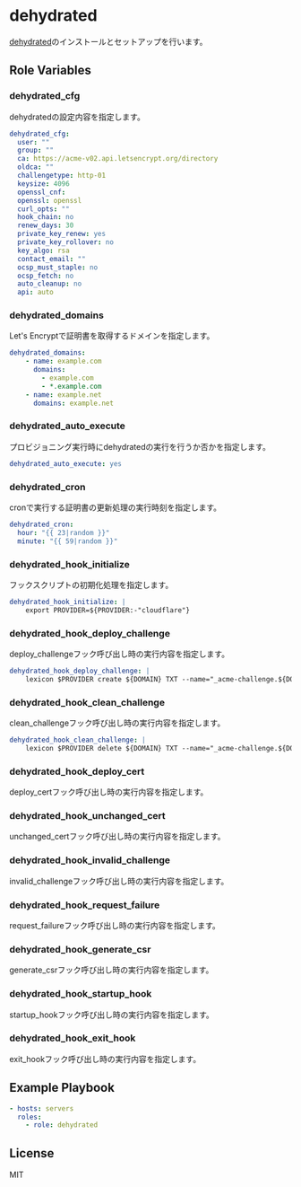 dehydrated
=========

[dehydrated](https://github.com/lukas2511/dehydrated)のインストールとセットアップを行います。

Role Variables
--------------

### dehydrated_cfg

dehydratedの設定内容を指定します。

```yml
dehydrated_cfg:
  user: ""
  group: ""
  ca: https://acme-v02.api.letsencrypt.org/directory
  oldca: ""
  challengetype: http-01
  keysize: 4096
  openssl_cnf:
  openssl: openssl
  curl_opts: ""
  hook_chain: no
  renew_days: 30
  private_key_renew: yes
  private_key_rollover: no
  key_algo: rsa
  contact_email: ""
  ocsp_must_staple: no
  ocsp_fetch: no
  auto_cleanup: no
  api: auto
```

### dehydrated_domains

Let's Encryptで証明書を取得するドメインを指定します。

```yml
dehydrated_domains:
    - name: example.com
      domains:
        - example.com
        - *.example.com
    - name: example.net
      domains: example.net
```

### dehydrated_auto_execute

プロビジョニング実行時にdehydratedの実行を行うか否かを指定します。

```yml
dehydrated_auto_execute: yes
```

### dehydrated_cron

cronで実行する証明書の更新処理の実行時刻を指定します。

```yml
dehydrated_cron:
  hour: "{{ 23|random }}"
  minute: "{{ 59|random }}"
```

### dehydrated_hook_initialize

フックスクリプトの初期化処理を指定します。

```yml
dehydrated_hook_initialize: |
    export PROVIDER=${PROVIDER:-"cloudflare"}
```

### dehydrated_hook_deploy_challenge

deploy_challengeフック呼び出し時の実行内容を指定します。

```yml
dehydrated_hook_deploy_challenge: |
    lexicon $PROVIDER create ${DOMAIN} TXT --name="_acme-challenge.${DOMAIN}." --content="${TOKEN_VALUE}"
```

### dehydrated_hook_clean_challenge

clean_challengeフック呼び出し時の実行内容を指定します。

```yml
dehydrated_hook_clean_challenge: |
    lexicon $PROVIDER delete ${DOMAIN} TXT --name="_acme-challenge.${DOMAIN}." --content="${TOKEN_VALUE}"
```

### dehydrated_hook_deploy_cert

deploy_certフック呼び出し時の実行内容を指定します。

### dehydrated_hook_unchanged_cert

unchanged_certフック呼び出し時の実行内容を指定します。

### dehydrated_hook_invalid_challenge

invalid_challengeフック呼び出し時の実行内容を指定します。

### dehydrated_hook_request_failure

request_failureフック呼び出し時の実行内容を指定します。

### dehydrated_hook_generate_csr

generate_csrフック呼び出し時の実行内容を指定します。

### dehydrated_hook_startup_hook

startup_hookフック呼び出し時の実行内容を指定します。

### dehydrated_hook_exit_hook

exit_hookフック呼び出し時の実行内容を指定します。

Example Playbook
----------------

```yml
- hosts: servers
  roles:
    - role: dehydrated
```

License
-------

MIT
